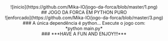 <center> ![inicio](https://github.com/Mika-IO/jogo-da-forca/blob/master/1.png)  </center>

<center> ## JOGO DA FORCA EM PYTHON PURO </center>

<center> ![enforcado](https://github.com/Mika-IO/jogo-da-forca/blob/master/3.png)  </center>

<center> ### A única dependência é python... Execute o jogo com:  </center>

<center> *python main.py*   </center>


<center> ### ***HAVE A FUN AND ENJOY!!!***  </center>
